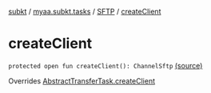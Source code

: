 [subkt](../../index.md) / [myaa.subkt.tasks](../index.md) / [SFTP](index.md) / [createClient](./create-client.md)

# createClient

`protected open fun createClient(): ChannelSftp` [(source)](https://github.com/Myaamori/SubKt/blob/0.1.10/src/main/kotlin/myaa/subkt/tasks/tasks.kt#L1987)

Overrides [AbstractTransferTask.createClient](../-abstract-transfer-task/create-client.md)

